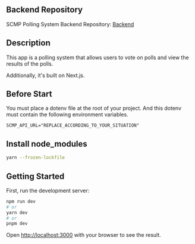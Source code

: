 ## Backend Repository

SCMP Polling System Backend Repository: [Backend](https://github.com/sp0033212000/scmp-polling-system-backend)

## Description

This app is a polling system that allows users to vote on polls and view the results of the polls.

Additionally, it's built on Next.js.

## Before Start

You must place a dotenv file at the root of your project.
And this dotenv must contain the following environment variables.

```dotenv
SCMP_API_URL="REPLACE_ACCORDING_TO_YOUR_SITUATION"
```

## Install node_modules

```bash
yarn --frozen-lockfile
```

## Getting Started

First, run the development server:

```bash
npm run dev
# or
yarn dev
# or
pnpm dev
```

Open [http://localhost:3000](http://localhost:3000) with your browser to see the result.
